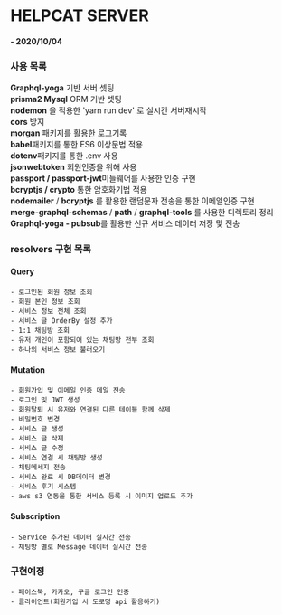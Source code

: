# HELPCAT SERVER

#### - 2020/10/04

### 사용 목록

**Graphql-yoga** 기반 서버 셋팅  
**prisma2 Mysql** ORM 기반 셋팅  
**nodemon** 을 적용한 'yarn run dev' 로 실시간 서버재시작  
**cors** 방지  
**morgan** 패키지를 활용한 로그기록  
**babel**패키지를 통한 ES6 이상문법 적용  
**dotenv**패키지를 통한 .env 사용  
**jsonwebtoken** 회원인증을 위해 사용  
**passport / passport-jwt**미들웨어를 사용한 인증 구현  
**bcryptjs / crypto** 통한 암호화기법 적용  
**nodemailer** / **bcryptjs** 를 활용한 랜덤문자 전송을 통한 이메일인증 구현  
**merge-graphql-schemas** / **path** / **graphql-tools** 를 사용한 디렉토리 정리  
**Graphql-yoga - pubsub**를 활용한 신규 서비스 데이터 저장 및 전송

### resolvers 구현 목록

#### Query

```
- 로그인된 회원 정보 조회
- 회원 본인 정보 조회
- 서비스 정보 전체 조회
- 서비스 글 OrderBy 설정 추가
- 1:1 채팅방 조회
- 유저 개인이 포함되어 있는 채팅방 전부 조회
- 하나의 서비스 정보 불러오기
```

#### Mutation

```
- 회원가입 및 이메일 인증 메일 전송
- 로그인 및 JWT 생성
- 회원탈퇴 시 유저와 연결된 다른 테이블 함께 삭제
- 비밀번호 변경
- 서비스 글 생성
- 서비스 글 삭제
- 서비스 글 수정
- 서비스 연결 시 채팅방 생성
- 채팅메세지 전송
- 서비스 완료 시 DB데이터 변경
- 서비스 후기 시스템
- aws s3 연동을 통한 서비스 등록 시 이미지 업로드 추가
```

#### Subscription

```
- Service 추가된 데이터 실시간 전송
- 채팅방 별로 Message 데이터 실시간 전송
```

### 구현예정

```
- 페이스북, 카카오, 구글 로그인 인증
- 클라이언트(회원가입 시 도로명 api 활용하기)
```
